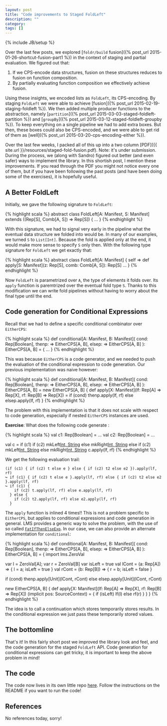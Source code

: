 ```yaml
---
layout: post
title: "Code improvements to Staged FoldLeft"
description: ""
category:
tags: []
---
```

{% include JB/setup %}

Over the last few posts, we explored [`foldr/build` fusion]({% post_url 2015-01-26-shortcut-fusion-part1 %})
in the context of staging and partial evaluation. We figured out that:

  1. If we CPS-encode data structures, fusion on these structures reduces to fusion
  on function composition.
  2. By partially evaluating function composition we effectively achieve fusion.

Using these insights, we encoded lists as `FoldLeft`, its CPS-encoding. By staging
`FoldLeft` we were able to achieve [fusion]({% post_url 2015-02-19-staging-foldleft %}).
We then added multiple producer functions to the abstraction, namely [`partition`]({% post_url 2015-03-03-staged-foldleft-partition %})
and [`groupBy`]({% post_url 2015-03-12-staged-foldleft-groupby %}). To keep everything
on a single pipeline we had to add extra boxes. But then, these boxes could also
be CPS-encoded, and we were able to get rid of them as [well]({% post_url 2015-03-20-cps-encoding-either %}).

Over the last few weeks, I packed all of this up into a two column [PDF]({{ site.url }}/resources/staged-fold-fusion.pdf). Note: it's
under submission. During the process, we (along with Sandro) figured out better
(and even safer) ways to implement the library. In this shortish post, I mention
these improvements. If you read through the PDF you might not notice every one of
them, but if you have been following the past posts (and have been doing some of
the exercises), it is hopefully useful.

A Better FoldLeft
-----------------

Initially, we gave the following signature to `FoldLeft`:

{% highlight scala %}
abstract class FoldLeft[A: Manifest, S: Manifest]
  extends ((Rep[S], Comb[A, S]) => Rep[S]) {
  ...
}
{% endhighlight %}

With this signature, we had to signal very early in the pipeline what the eventual
data structure we folded into would be. In many of our examples, we turned `S`
to `List[Int]`. Because the fold is applied only at the end, it would make more
sense to specify `S` only then. With the following type signature for `FoldLeft`
we get exactly that:

{% highlight scala %}
abstract class FoldLeft[A: Manifest] { self =>
  def apply[S: Manifest](z: Rep[S], comb: Comb[A, S]): Rep[S]
  ...
}
{% endhighlight %}

Now `FoldLeft` is parametrized over `A`, the type of elements it folds over. Its
`apply` function is paremtrized over the eventual fold type `S`. Thanks to this
modification we can write fold pipelines without having to worry about the final
type until the end.


Code generation for Conditional Expressions
-------------------------------------------
Recall that we had to define a specific conditional combinator over `EitherCPS`:

{% highlight scala %}
def conditional[A: Manifest, B: Manifest](
  cond: Rep[Boolean],
  thenp: => EitherCPS[A, B],
  elsep: => EitherCPS[A, B]
): EitherCPS[A, B] = { ... }
{% endhighlight %}

This was because `EitherCPS` is a code generator, and we needed to push the evaluation
of the conditional expression to code generation. Our previous implementation was
naive however:

{% highlight scala %}
def conditional[A: Manifest, B: Manifest](
  cond: Rep[Boolean],
  thenp: => EitherCPS[A, B],
  elsep: => EitherCPS[A, B]
): EitherCPS[A, B] = new EitherCPS[A, B] {
  def apply[X: Manifest](lf: Rep[A] => Rep[X], rf: Rep[B] => Rep[X]) =
    if (cond) thenp.apply(lf, rf) else elsep.apply(lf, rf)
}
{% endhighlight %}

The problem with this implementation is that it does not scale with respect to
code generation, especially if nested `EitherCPS` instances are used.

__Exercise__: What does the following code generate :

{% highlight scala %}
val c1: Rep[Boolean] = ...
val c2: Rep[Boolean] = ...

val c =
  if (c1)
    if (c2) mkLeft[Int, String](1)
    else mkRight[Int, String]("hi")
  else
    if (c2) mkLeft[Int, String](3)
    else mkRight[Int, String]("hello")
c.apply(lf, rf)
{% endhighlight %}

We get the following evaluation trail:

    (if (c1) { if (c2) t else e } else { if (c2) t2 else e2 }).apply(lf, rf)
    ↪ if (c1) { if (c2) t else e }.apply(lf, rf) else { if (c2) t2 else e2 }.apply(lf, rf)
    ↪ if (c1) {
        if (c2) t.apply(lf, rf) else e.apply(lf, rf)
      } else {
        if (c2) t2.apply(lf, rf) else e2.apply(lf, rf)
      }

The `apply` function is inlined 4 times!! This is not a problem specific to `EitherCPS`,
but applies to conditional expressions and code generation in general. LMS provides
a generic way to solve the problem, with the use of so called
[`FatIfThenElseExp`](https://github.com/TiarkRompf/virtualization-lms-core/blob/develop/src/common/IfThenElse.scala#L129).
In our case, we can also provide an alternate implementation for `conditional`:

{% highlight scala %}
def conditional[A: Manifest, B: Manifest](
  cond: Rep[Boolean],
  thenp: => EitherCPS[A, B],
  elsep: => EitherCPS[A, B]
): EitherCPS[A, B] = {
  import lms.ZeroVal

  var l = ZeroVal[A]; var r = ZeroVal[B]
  var isLeft = true
  val lCont = (a: Rep[A]) => { l = a; isLeft = true }
  val rCont = (b: Rep[B]) => { r = b; isLeft = false }

  if (cond) thenp.apply[Unit](lCont, rCont)
  else elsep.apply[Unit](lCont, rCont)

  new EitherCPS[A, B] {
    def apply[X: Manifest](lf: Rep[A] => Rep[X], rf: Rep[B] => Rep[X])
                          (implicit pos: SourceContext) = {
      if (isLeft) lf(l) else rf(r)
    }
  }
}
{% endhighlight %}

The idea is to call a continuation which stores temporarily stores results. In the
conditional expression we just pass these temporarily stored values.

The bottomline
--------------

That's it! In this fairly short post we improved the library look and feel, and
the code generation for the staged `FoldLeft` API. Code generation for conditional
expressions can get tricky, it is important to keep the above problem in mind!


The code
--------

The code now lives in its own little repo [here](https://github.com/manojo/staged-fold-fusion/).
Follow the instructions on the README if you want to run the code!


References
----------

No references today, sorry!

